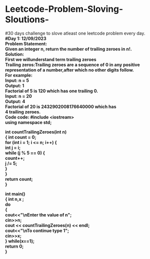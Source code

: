 # Leetcode-Problem-Sloving-Sloutions-
#30 days challenge to slove atleast one leetcode problem every day.<br>
<b>#Day 1: 12/09/2023<br><b>
<b>Problem Statement:</b><br>
Given an integer n, return the number of trailing zeroes in n!.<br>
<B>Solution:<b><br>
First we willunderstand term trailing zeroes <br>
Trailing zeros:Trailing zeroes are a sequence of 0 in any positive representation of a number,after which no other digits follow.<br>
For example:<br>
Input: n = 5<br>
Output: 1 <br>
Factorial of 5 is 120 which has one trailing 0.<br>
Input: n = 20<br>
Output: 4<br>
Factorial of 20 is 2432902008176640000 which has<br>
4 trailing zeroes.<br>
<b>Code</b>
code:
#include &lt;iostream&gt;<br>
using namespace std;<br>
 
int countTrailingZeroes(int n)<br>
{
    int count = 0;<br>
    for (int i = 1; i <= n; i++) {<br>
        int j = i;<br>
        while (j % 5 == 0) {<br>
            count++;<br>
            j /= 5;<br>
        }<br>
    }<br>
    return count;<br>
}<br>
 
int main()<br>
{
    int n,x ;<br>
    do<br>
    {<br>
    cout<<"\nEnter the value of n";<br>
    cin>>n;<br>
    cout << countTrailingZeroes(n) << endl;<br>
    cout<<"\nTo continue type 1";<br>
    cin>>x;<br>
} while(x==1);<br>
    return 0;<br>
}





